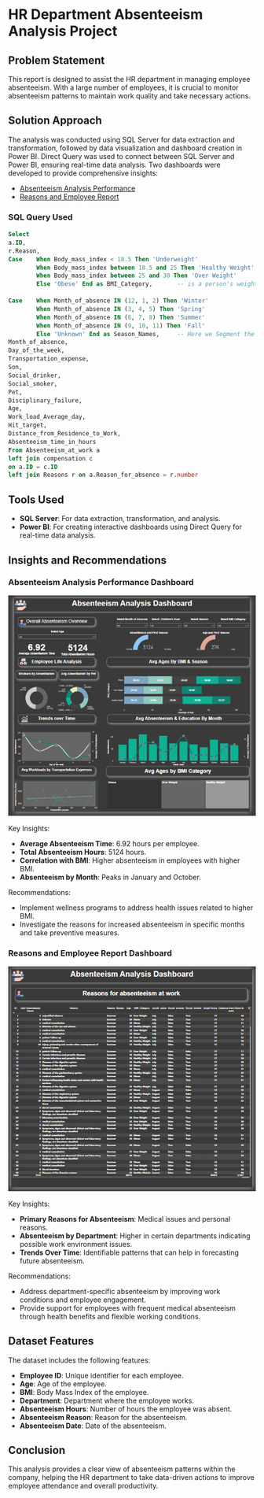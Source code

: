 # HR Department Absenteeism Analysis Project

## Problem Statement
This report is designed to assist the HR department in managing employee absenteeism. With a large number of employees, it is crucial to monitor absenteeism patterns to maintain work quality and take necessary actions.

## Solution Approach
The analysis was conducted using SQL Server for data extraction and transformation, followed by data visualization and dashboard creation in Power BI. Direct Query was used to connect between SQL Server and Power BI, ensuring real-time data analysis. Two dashboards were developed to provide comprehensive insights:

- [Absenteeism Analysis Performance](https://github.com/Abdoo50/HR-Department-Reports/blob/main/Absenteesm%20Analysis%20Performance.png)
- [Reasons and Employee Report](https://github.com/Abdoo50/HR-Department-Reports/blob/main/Reasons%20and%20Employee%20Report.png)

### SQL Query Used
```sql
Select 
a.ID,
r.Reason,
Case	When Body_mass_index < 18.5 Then 'Underweight'
		When Body_mass_index between 18.5 and 25 Then 'Healthy Weight'
		When Body_mass_index between 25 and 30 Then 'Over Weight'
		Else 'Obese' End as BMI_Category,		-- is a person's weight in kilograms divided by the square of height in meters

Case	When Month_of_absence IN (12, 1, 2) Then 'Winter'
		When Month_of_absence IN (3, 4, 5) Then 'Spring'
		When Month_of_absence IN (6, 7, 8) Then 'Summer'
		When Month_of_absence IN (9, 10, 11) Then 'Fall'
		Else 'Unknown' End as Season_Names,		-- Here we Segment the 4 Seasons
Month_of_absence,
Day_of_the_week,
Transportation_expense,
Son,
Social_drinker,
Social_smoker,
Pet,
Disciplinary_failure,
Age,
Work_load_Average_day,
Hit_target,
Distance_from_Residence_to_Work,
Absenteeism_time_in_hours
From Absenteeism_at_work a
left join compensation c
on a.ID = c.ID
left join Reasons r on a.Reason_for_absence = r.number
```

## Tools Used
- **SQL Server**: For data extraction, transformation, and analysis.
- **Power BI**: For creating interactive dashboards using Direct Query for real-time data analysis.

## Insights and Recommendations
### Absenteeism Analysis Performance Dashboard
![Absenteeism Analysis Performance](https://github.com/Abdoo50/HR-Department-Reports/blob/main/Absenteesm%20Analysis%20Performance.png)

Key Insights:
- **Average Absenteeism Time**: 6.92 hours per employee.
- **Total Absenteeism Hours**: 5124 hours.
- **Correlation with BMI**: Higher absenteeism in employees with higher BMI.
- **Absenteeism by Month**: Peaks in January and October.

Recommendations:
- Implement wellness programs to address health issues related to higher BMI.
- Investigate the reasons for increased absenteeism in specific months and take preventive measures.

### Reasons and Employee Report Dashboard
![Reasons and Employee Report](https://github.com/Abdoo50/HR-Department-Reports/blob/main/Reasons%20and%20Employee%20Report.png)

Key Insights:
- **Primary Reasons for Absenteeism**: Medical issues and personal reasons.
- **Absenteeism by Department**: Higher in certain departments indicating possible work environment issues.
- **Trends Over Time**: Identifiable patterns that can help in forecasting future absenteeism.

Recommendations:
- Address department-specific absenteeism by improving work conditions and employee engagement.
- Provide support for employees with frequent medical absenteeism through health benefits and flexible working conditions.

## Dataset Features
The dataset includes the following features:
- **Employee ID**: Unique identifier for each employee.
- **Age**: Age of the employee.
- **BMI**: Body Mass Index of the employee.
- **Department**: Department where the employee works.
- **Absenteeism Hours**: Number of hours the employee was absent.
- **Absenteeism Reason**: Reason for the absenteeism.
- **Absenteeism Date**: Date of the absenteeism.

## Conclusion
This analysis provides a clear view of absenteeism patterns within the company, helping the HR department to take data-driven actions to improve employee attendance and overall productivity.
